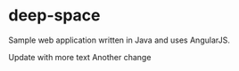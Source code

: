# deep-space
Sample web application written in Java and uses AngularJS.

Update with more text
Another change
